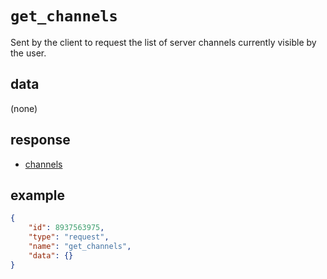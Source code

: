 # `get_channels`

Sent by the client to request the list of server channels currently visible by the user.

## data

(none)

## response

- [channels](../response/channels.md)

## example

```json
{
    "id": 8937563975,
    "type": "request",
    "name": "get_channels",
    "data": {}
}
```
